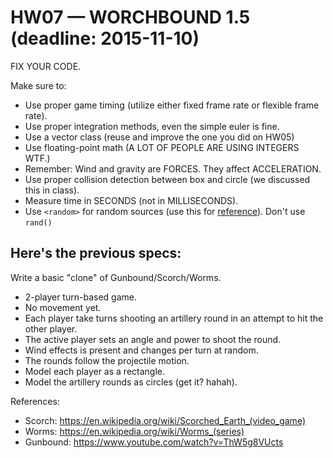 HW07 — WORCHBOUND 1.5 (deadline: 2015-11-10)
===

FIX YOUR CODE.

Make sure to:

* Use proper game timing (utilize either fixed frame rate or flexible frame rate).
* Use proper integration methods, even the simple euler is fine.
* Use a vector class (reuse and improve the one you did on HW05)
* Use floating-point math (A LOT OF PEOPLE ARE USING INTEGERS WTF.)
* Remember: Wind and gravity are FORCES. They affect ACCELERATION.
* Use proper collision detection between box and circle (we discussed this in class).
* Measure time in SECONDS (not in MILLISECONDS).
* Use `<random>`  for random sources (use this for [reference](http://en.cppreference.com/w/cpp/numeric/random)). Don't use `rand()`

Here's the previous specs:
---

Write a basic "clone" of Gunbound/Scorch/Worms.

* 2-player turn-based game.
* No movement yet.
* Each player take turns shooting an artillery round in an attempt to hit the other player.
* The active player sets an angle and power to shoot the round.
* Wind effects is present and changes per turn at random.
* The rounds follow the projectile motion.
* Model each player as a rectangle.
* Model the artillery rounds as circles (get it? hahah).

References:
* Scorch: https://en.wikipedia.org/wiki/Scorched_Earth_(video_game)
* Worms: https://en.wikipedia.org/wiki/Worms_(series)
* Gunbound: https://www.youtube.com/watch?v=ThW5g8VUcts
